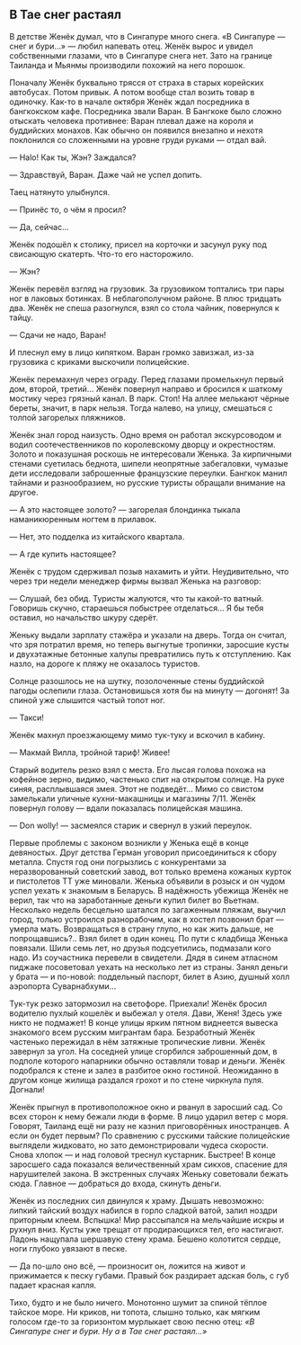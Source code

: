 ## В Тае снег растаял

В детстве Женёк думал, что в Сингапуре много снега. «В Сингапуре — снег и бури…» — любил напевать отец. Женёк вырос и увидел собственными глазами, что в Сингапуре снега нет. Зато на границе Таиланда и Мьянмы производили похожий на него порошок.

Поначалу Женёк буквально трясся от страха в старых корейских автобусах. Потом привык. А потом вообще стал возить товар в одиночку.
Как-то в начале октября Женёк ждал посредника в бангкокском кафе. Посредника звали Варан. В Бангкоке было сложно отыскать человека противнее: Варан плевал даже на короля и буддийских монахов. Как обычно он появился внезапно и нехотя поклонился со сложенными на уровне груди руками — отдал вай.

— Halo! Как ты, Жэн? Заждался?

— Здравствуй, Варан. Даже чай не успел допить.

Таец натянуто улыбнулся.

— Принёс то, о чём я просил?

— Да, сейчас...

Женёк подошёл к столику, присел на корточки и засунул руку под свисающую скатерть. Что-то его насторожило.

— Жэн?

Женёк перевёл взгляд на грузовик. За грузовиком топтались три пары ног в лаковых ботинках. В неблагополучном районе. В плюс тридцать два. Женёк не спеша разогнулся, взял со стола чайник, повернулся к тайцу.

— Сдачи не надо, Варан!

И плеснул ему в лицо кипятком. Варан громко завизжал, из-за грузовика с криками выскочили полицейские.

Женёк перемахнул через ограду. Перед глазами промелькнул первый дом, второй, третий... Женёк повернул направо и бросился к шаткому мостику через грязный канал. В парк. Стоп! На аллее мелькают чёрные береты, значит, в парк нельзя. Тогда налево, на улицу, смешаться с толпой загорелых пляжников.

Женёк знал город наизусть. Одно время он работал экскурсоводом и водил соотечественников по королевскому дворцу и окрестностям. Золото и показушная роскошь не интересовали Женька. За кирпичными стенами суетилась беднота, шипели неопрятные забегаловки, чумазые дети исследовали заброшенные французские переулки. Бангкок манил тайнами и разнообразием, но русские туристы обращали внимание на другое.

— А это настоящее золото? — загорелая блондинка тыкала наманикюренным ногтем в прилавок.

— Нет, это подделка из китайского квартала.

— А где купить настоящее?

Женёк с трудом сдерживал позыв нахамить и уйти. Неудивительно, что через три недели менеджер фирмы вызвал Женька на разговор:

— Слушай, без обид. Туристы жалуются, что ты какой-то ватный. Говоришь скучно, стараешься побыстрее отделаться… Я бы тебя оставил, но начальство шкуру сдерёт.

Женьку выдали зарплату стажёра и указали на дверь. Тогда он считал, что зря потратил время, но теперь выгнутые тропинки, заросшие кусты и двухэтажные бетонные халупы превратились путь к отступлению. Как назло, на дороге к пляжу не оказалось туристов.

Солнце разошлось не на шутку, позолоченные стены буддийской пагоды ослепили глаза. Остановишься хотя бы на минуту — догонят! За спиной уже слышится частый топот ног.

— Такси!

Женёк махнул проезжающему мимо тук-туку и вскочил в кабину.

— Макмай Вилла, тройной тариф! Живее!

Старый водитель резко взял с места. Его лысая голова похожа на кофейное зерно, видимо, частенько спит на открытом солнце. На руке синяя, расплывшаяся змея. Этот не подведёт… Мимо со свистом замелькали уличные кухни-макашницы и магазины 7/11. Женёк повернул голову — вдали показалась полицейская машина.

— Don wolly! — засмеялся старик и свернул в узкий переулок.

Первые проблемы с законом возникли у Женька ещё в конце девяностых. Друг детства Герман уговорил присоединиться к сбору металла. Спустя год они погрызлись с конкурентами за неразворованный советский завод, вот только времена кожаных курток и пистолетов ТТ уже миновали. Женька объявили в розыск и он чудом успел уехать к знакомым в Беларусь. В надёжность убежища Женёк не верил, так что на заработанные деньги купил билет во Вьетнам. Несколько недель бесцельно шатался по загаженным пляжам, выучил город, только устроился разнорабочим, как в хостел позвонил брат — умерла мать. Возвращаться в страну глупо, но как жить дальше, не попрощавшись?.. Взял билет в один конец. По пути с кладбища Женька повязали. Шили семь лет, но друзья подсуетились, подмазали кого надо. Из соучастника перевели в свидетели. Дядя в синем атласном пиджаке посоветовал уехать на несколько лет из страны. Занял деньги у брата — и по-новой: поддельный паспорт, билет в Азию, душный холл аэропорта Суварнабхуми…

Тук-тук резко затормозил на светофоре. Приехали! Женёк бросил водителю пухлый кошелёк и выбежал у отеля. Дави, Женя! Здесь уже никто не подмажет! В конце улицы ярким пятном виднеется вывеска знакомого всем русским мигрантам бара. Безработный Женёк частенько пережидал в нём затяжные тропические ливни. Женёк завернул за угол. На соседней улице сгорбился заброшенный дом, в подполе которого напарники обычно оставляли товар и деньги. Женёк подобрался к стене и залез в разбитое окно гостиной. Неожиданно в другом конце жилища раздался грохот и по стене чиркнула пуля. Догнали!

Женёк прыгнул в противоположное окно и рванул в заросший сад. Со всех сторон к нему бежали люди в форме. В лицо ударил ветер с моря. Говорят, Таиланд ещё ни разу не казнил приговорённых иностранцев. А если он будет первым? По сравнению с русскими тайские полицейские выглядели жидковато, но зато демонстрировали чудеса скорости. Снова хлопок — и над головой треснул кустарник. Быстрее! В конце заросшего сада показался величественный храм сикхов, спасение для нарушителей закона. В экстренных случаях Женьку советовали бежать сюда. Главное — добраться до входа, скинуть деньги.

Женёк из последних сил двинулся к храму. Дышать невозможно: липкий тайский воздух набился в горло сладкой ватой, залил ноздри приторным клеем. Вспышка! Мир рассыпался на мельчайшие искры и рухнул вниз. Кусты уже трещат от продирающихся тел, его настигают. Ладонь нащупала шершавую стену храма. Бешено колотится сердце, ноги глубоко увязают в песке.

— Да по-шло оно всё, — произносит он, ложится на живот и прижимается к песку губами. Правый бок раздирает адская боль, с губ падает красная капля.

Тихо, будто и не было ничего. Монотонно шумит за спиной тёплое тайское море. Ни криков, ни топота, слышно только, как мягким голосом где-то за горизонтом мурлыкает свою песню отец: _«В Сингапуре снег и бури. Ну а в Тае снег растаял…»_